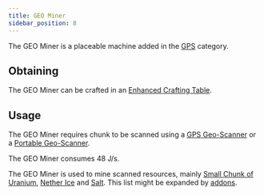 ```yaml
---
title: GEO Miner
sidebar_position: 8
---
```


The GEO Miner is a placeable machine added in the [GPS](GPS.md) category.

## Obtaining

The GEO Miner can be crafted in an [Enhanced Crafting Table](../Basic-Machines/Enhanced-Crafting-Table.md).

## Usage

The GEO Miner requires chunk to be scanned using a [GPS Geo-Scanner](GPS-Geo-Scanner.md) or a [Portable Geo-Scanner](Portable-Geo-Scanner.md).

The GEO Miner consumes 48 J/s.

The GEO Miner is used to mine scanned resources, mainly [Small Chunk of Uranium](../Resources/Radiation/Uranium.md), [Nether Ice](../Resources/Radiation/Nether-Ice.md) and [Salt](../Miscellaneous-Items/Miscellaneous-Items.md). This list might be expanded by [addons](../Other-Plugins/Addons.md).

